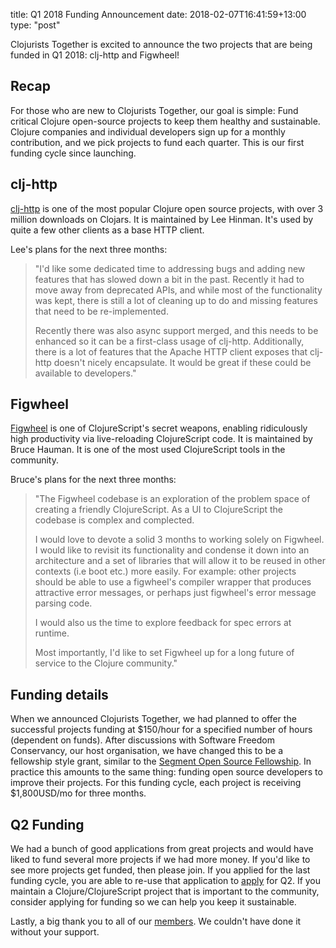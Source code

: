 title: Q1 2018 Funding Announcement
date: 2018-02-07T16:41:59+13:00
type: "post"

Clojurists Together is excited to announce the two projects that are being funded in Q1 2018: clj-http and Figwheel!

## Recap

For those who are new to Clojurists Together, our goal is simple: Fund critical Clojure open-source projects to keep them healthy and sustainable. Clojure companies and individual developers sign up for a monthly contribution, and we pick projects to fund each quarter. This is our first funding cycle since launching.

## clj-http

[clj-http](https://github.com/dakrone/clj-http) is one of the most popular Clojure open source projects, with over 3 million downloads on Clojars. It is maintained by Lee Hinman. It's used by quite a few other clients as a base HTTP client.

Lee's plans for the next three months:

> "I'd like some dedicated time to addressing bugs and adding new features that has slowed down a bit in the past. Recently it had to move away from deprecated APIs, and while most of the functionality was kept, there is still a lot of cleaning up to do and missing features that need to be re-implemented.
>
> Recently there was also async support merged, and this needs to be enhanced so it can be a first-class usage of clj-http. Additionally, there is a lot of features that the Apache HTTP client exposes that clj-http doesn't nicely encapsulate. It would be great if these could be available to developers."

## Figwheel

[Figwheel](https://github.com/bhauman/lein-figwheel) is one of ClojureScript's secret weapons, enabling ridiculously high productivity via live-reloading ClojureScript code. It is maintained by Bruce Hauman. It is one of the most used ClojureScript tools in the community.

Bruce's plans for the next three months:

> "The Figwheel codebase is an exploration of the problem space of creating a friendly ClojureScript. As a UI to ClojureScript the codebase is complex and complected.
>
> I would love to devote a solid 3 months to working solely on Figwheel. I would like to revisit its functionality and condense it down into an architecture and a set of libraries that will allow it to be reused in other contexts (i.e boot etc.) more easily. For example: other projects should be able to use a figwheel's compiler wrapper that produces attractive error messages, or perhaps just figwheel's error message parsing code.
>
> I would also us the time to explore feedback for spec errors at runtime.
>
> Most importantly, I'd like to set Figwheel up for a long future of service to the Clojure community."

## Funding details

When we announced Clojurists Together, we had planned to offer the successful projects funding at $150/hour for a specified number of hours (dependent on funds). After discussions with Software Freedom Conservancy, our host organisation, we have changed this to be a fellowship style grant, similar to the [Segment Open Source Fellowship](https://open.segment.com/fellowship). In practice this amounts to the same thing: funding open source developers to improve their projects. For this funding cycle, each project is receiving $1,800USD/mo for three months.

## Q2 Funding

We had a bunch of good applications from great projects and would have liked to fund several more projects if we had more money. If you'd like to see more projects get funded, then please join. If you applied for the last funding cycle, you are able to re-use that application to [apply](/open-source/) for Q2. If you maintain a Clojure/ClojureScript project that is important to the community, consider applying for funding so we can help you keep it sustainable.

Lastly, a big thank you to all of our [members](/members/). We couldn't have done it without your support.
